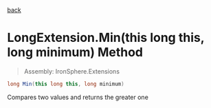 ﻿

[back](/IronSphere.Extensions/types/LongExtension)

# LongExtension.Min(this long this, long minimum) Method

> Assembly: IronSphere.Extensions

```csharp
long Min(this long this, long minimum)
```

Compares two values and returns the greater one

 